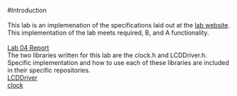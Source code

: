 #Introduction<br>
<br>
This lab is an implemenation of the specifications laid out at the [lab website](ece382.com/labs/lab4/index.html).  This implementation of the lab meets required, B, and A functionality.<br>
<br>
[Lab 04 Report](https://github.com/KevinCooper/lab04/report.md)
<br>
The two libraries written for this lab are the clock.h and LCDDriver.h.  Specific implementation and how to use each of these libraries are included in their specific repositories.<br>
[LCDDriver](https://github.com/KevinCooper/LCDDriver/)<br>
[clock](https://github.com/KevinCooper/clock/)
